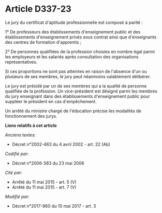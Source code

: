# Article D337-23

Le jury du certificat d'aptitude professionnelle est composé à parité :

1° De professeurs des établissements d'enseignement public et des établissements d'enseignement privés sous contrat ainsi que
d'enseignants des centres de formation d'apprentis ;

2° De personnes qualifiées de la profession choisies en nombre égal parmi les employeurs et les salariés après consultation
des organisations représentatives.

Si ces proportions ne sont pas atteintes en raison de l'absence d'un ou plusieurs de ses membres, le jury peut néanmoins
valablement délibérer.

Le jury est présidé par un de ses membres qui a la qualité de personne qualifiée de la profession. Un vice-président est
désigné parmi les membres du jury enseignant dans des établissements d'enseignement public pour suppléer le président en cas
d'empêchement.

Un arrêté du ministre chargé de l'éducation précise les modalités de fonctionnement des jurys.

**Liens relatifs à cet article**

_Anciens textes_:

  - Décret n°2002-463 du 4 avril 2002 - art. 22 (Ab)

_Codifié par_:

  - Décret n°2006-583 du 23 mai 2006

_Cité par_:

  - Arrêté du 11 mai 2015 - art. 5 (V)
  - Arrêté du 11 mai 2015 - art. 7 (V)

_Modifié par_:

  - Décret n°2017-960 du 10 mai 2017 - art. 3
